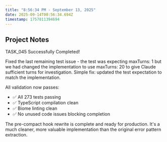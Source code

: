 ```yaml
---
title: "8:56:34 PM - September 13, 2025"
date: 2025-09-14T00:56:34.694Z
timestamp: 1757811394694
---
```


## Project Notes

TASK_045 Successfully Completed!

Fixed the last remaining test issue - the test was expecting maxTurns: 1 but we had changed the implementation to use maxTurns: 20 to give Claude sufficient turns for investigation. Simple fix: updated the test expectation to match the implementation.

All validation now passes:
- ✅ All 273 tests passing
- ✅ TypeScript compilation clean
- ✅ Biome linting clean
- ✅ No unused code issues blocking completion

The pre-compact hook rewrite is complete and ready for production. It's a much cleaner, more valuable implementation than the original error pattern extraction.
